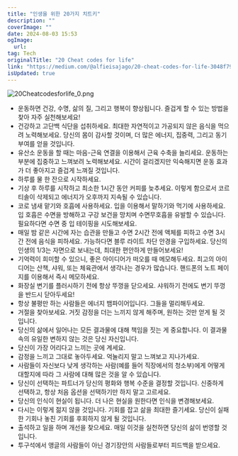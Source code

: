 ```yaml
---
title: "인생을 위한 20가지 치트키"
description: ""
coverImage: ""
date: 2024-08-03 15:53
ogImage: 
  url: 
tag: Tech
originalTitle: "20 Cheat codes for life"
link: "https://medium.com/@alfieisajago/20-cheat-codes-for-life-3048f79c13ef"
isUpdated: true
---
```







![20Cheatcodesforlife_0.png](/assets/img/20Cheatcodesforlife_0.png)

- 운동하면 건강, 수명, 삶의 질, 그리고 행복이 향상됩니다. 즐겁게 할 수 있는 방법을 찾아 자주 실천해보세요!
- 건강하고 고단백 식단을 섭취하세요. 최대한 자연적이고 가공되지 않은 음식을 먹으려 노력해보세요. 당신의 몸이 감사할 것이며, 더 많은 에너지, 집중력, 그리고 동기부여를 얻을 것입니다.
- 유산소 운동을 할 때는 마음-근육 연결을 이용해서 근육 수축을 늘리세요. 운동하는 부분에 집중하고 느껴보려 노력해보세요. 시간이 걸리겠지만 익숙해지면 운동 효과가 더 좋아지고 즐겁게 느껴질 것입니다.
- 하루를 물 한 잔으로 시작하세요.
- 기상 후 하루를 시작하고 최소한 1시간 동안 커피를 늦추세요. 이렇게 함으로서 코르티솔이 삭제되고 에너지가 오후까지 지속될 수 있습니다.
- 코로 냄새 맡기와 호흡에 사용하세요. 입을 이용해서 말하기와 먹기에 사용하세요. 입 호흡은 수면을 방해하고 구강 보건을 망치며 수면무호흡을 유발할 수 있습니다. 필요하다면 수면 중 입 테이핑을 시도해보세요.
- 매일 밤 같은 시간에 자는 습관을 만들고 수면 2시간 전에 액체를 피하고 수면 3시간 전에 음식을 피하세요. 가능하다면 블루 라이트 차단 안경을 구입하세요. 당신의 인생의 1/3는 자면으로 보내는데, 최대한 편안하게 만들어보세요!
- 기억력이 희미할 수 있으니, 좋은 아이디어가 떠오를 때 메모해두세요. 최고의 아이디어는 산책, 샤워, 또는 체육관에서 생각나는 경우가 많습니다. 핸드폰의 노트 페이지를 이용해서 즉시 메모하세요.
- 화장실 변기를 플러시하기 전에 항상 뚜껑을 닫으세요. 샤워하기 전에도 변기 뚜껑을 반드시 닫아두세요!
- 항상 불평만 하는 사람들은 에너지 뱀파이어입니다. 그들을 멀리해두세요.
- 거절을 찾아보세요. 거짓 감정을 더는 느끼지 않게 해주며, 원하는 것만 얻게 될 것입니다.
- 당신의 삶에서 일어나는 모든 결과물에 대해 책임을 짓는 게 중요합니다. 이 결과물 속의 유일한 변하지 않는 것은 당신 자신입니다.
- 당신이 가장 어리다고 느끼는 곳에 계세요.
- 감정을 느끼고 그대로 놓아두세요. 억눌리지 말고 느껴보고 지나가세요.
- 사람들이 자신보다 낮게 생각하는 사람(예를 들어 직장에서의 청소부)에게 어떻게 대할지에 따라 그 사람에 대해 많은 것을 알 수 있습니다.
- 당신이 선택하는 파트너가 당신의 평화와 행복 수준을 결정할 것입니다. 신중하게 선택하고, 항상 처음 옵션을 선택하기만 하지 말고 고르세요.
- 당신의 인식이 현실이 됩니다. 더 나은 현실을 원한다면 인식을 변경해보세요.
- 다시는 이렇게 젊지 않을 것입니다. 기회를 잡고 삶을 최대한 즐기세요. 당신이 실패한 기회나 놓친 기회를 후회하지 않게 될 것입니다.
- 출석하고 일을 하며 개선을 찾으세요. 매일 이것을 실천하면 당신의 삶이 번영할 것입니다.
- 투구석에서 앵글의 사람들이 아닌 경기장안의 사람들로부터 피드백을 받으세요.